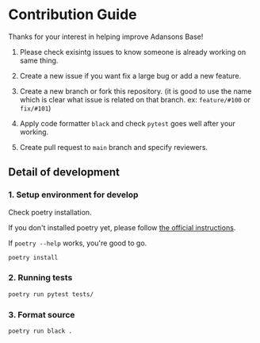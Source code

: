 # Contribution Guide

Thanks for your interest in helping improve Adansons Base!

1. Please check exisintg issues to know someone is already working on same thing.

2. Create a new issue if you want fix a large bug or add a new feature.

3. Create a new branch or fork this repository. (it is good to use the name which is clear what issue is related on that branch. ex: `feature/#100` or `fix/#101`)

4. Apply code formatter `black` and check `pytest` goes well after your working.

5. Create pull request to `main` branch and specify reviewers.

## Detail of development

### 1. Setup environment for develop

Check poetry installation.

If you don't installed poetry yet, please follow [the official instructions](https://python-poetry.org/docs/#installation).

If `poetry --help` works, you're good to go.

```Bash
poetry install
```

### 2. Running tests

```Bash
poetry run pytest tests/
```

### 3. Format source

```Bash
poetry run black .
```